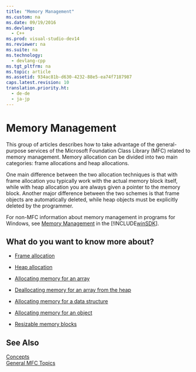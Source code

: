 ```yaml
---
title: "Memory Management"
ms.custom: na
ms.date: 09/19/2016
ms.devlang: 
  - C++
ms.prod: visual-studio-dev14
ms.reviewer: na
ms.suite: na
ms.technology: 
  - devlang-cpp
ms.tgt_pltfrm: na
ms.topic: article
ms.assetid: 934ac81b-d630-4232-88e5-ea74f7187987
caps.latest.revision: 10
translation.priority.ht: 
  - de-de
  - ja-jp
---
```

# Memory Management
This group of articles describes how to take advantage of the general-purpose services of the Microsoft Foundation Class Library (MFC) related to memory management. Memory allocation can be divided into two main categories: frame allocations and heap allocations.  
  
 One main difference between the two allocation techniques is that with frame allocation you typically work with the actual memory block itself, while with heap allocation you are always given a pointer to the memory block. Another major difference between the two schemes is that frame objects are automatically deleted, while heap objects must be explicitly deleted by the programmer.  
  
 For non-MFC information about memory management in programs for Windows, see [Memory Management](http://msdn.microsoft.com/library/windows/desktop/aa366779) in the [!INCLUDE[winSDK](../vs140/includes/winSDK_md.md)].  
  
## What do you want to know more about?  
  
-   [Frame allocation](../vs140/Memory-Management--Frame-Allocation.md)  
  
-   [Heap allocation](../vs140/Memory-Management--Heap-Allocation.md)  
  
-   [Allocating memory for an array](../vs140/Memory-Management--Examples.md)  
  
-   [Deallocating memory for an array from the heap](../vs140/Memory-Management--Examples.md)  
  
-   [Allocating memory for a data structure](../vs140/Memory-Management--Examples.md)  
  
-   [Allocating memory for an object](../vs140/Memory-Management--Examples.md)  
  
-   [Resizable memory blocks](../vs140/Memory-Management--Resizable-Memory-Blocks.md)  
  
## See Also  
 [Concepts](../vs140/MFC-Concepts.md)   
 [General MFC Topics](../vs140/General-MFC-Topics.md)